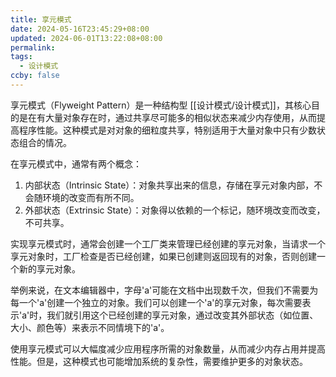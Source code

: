 ```yaml
---
title: 享元模式
date: 2024-05-16T23:45:29+08:00
updated: 2024-06-01T13:22:08+08:00
permalink: 
tags:
  - 设计模式
ccby: false
---
```

享元模式（Flyweight Pattern）是一种结构型 [[设计模式/设计模式]]，其核心目的是在有大量对象存在时，通过共享尽可能多的相似状态来减少内存使用，从而提高程序性能。这种模式是对对象的细粒度共享，特别适用于大量对象中只有少数状态组合的情况。

在享元模式中，通常有两个概念：

1. 内部状态（Intrinsic State）：对象共享出来的信息，存储在享元对象内部，不会随环境的改变而有所不同。
2. 外部状态（Extrinsic State）：对象得以依赖的一个标记，随环境改变而改变，不可共享。

实现享元模式时，通常会创建一个工厂类来管理已经创建的享元对象，当请求一个享元对象时，工厂检查是否已经创建，如果已创建则返回现有的对象，否则创建一个新的享元对象。

举例来说，在文本编辑器中，字母'a'可能在文档中出现数千次，但我们不需要为每一个'a'创建一个独立的对象。我们可以创建一个'a'的享元对象，每次需要表示'a'时，我们就引用这个已经创建的享元对象，通过改变其外部状态（如位置、大小、颜色等）来表示不同情境下的'a'。

使用享元模式可以大幅度减少应用程序所需的对象数量，从而减少内存占用并提高性能。但是，这种模式也可能增加系统的复杂性，需要维护更多的对象状态。